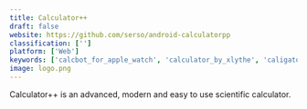 ```yaml
---
title: Calculator++
draft: false 
website: https://github.com/serso/android-calculatorpp
classification: ['']
platform: ['Web']
keywords: ['calcbot_for_apple_watch', 'calculator_by_xlythe', 'caligator', 'ebtcalc', 'gnome_calculator', 'google', 'myscript_calculator', 'nasc', 'numi', 'pcalc', 'qalculate!', 'realcalc_scientific_calculator', 'sicyon_calculator', 'simple_flashlight', 'speq_mathematics', 'speedcrunch', 'fxsolver', 'galculator']
image: logo.png
---
```

Calculator++ is an advanced, modern and easy to use scientific calculator.